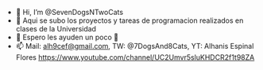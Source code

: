 - 👋 Hi, I’m @SevenDogsNTwoCats
- 👀 Aqui se subo los proyectos y tareas de programacion realizados en clases de la Universidad
- 🌱 Espero les ayuden un poco 💞️
- 📫 Mail: alh9cef@gmail.com, TW: @7DogsAnd8Cats, YT: Alhanis Espinal Flores https://www.youtube.com/channel/UC2Umvr5sluKHDCR2f1t98ZA

<!---
SevenDogsNTwoCats/SevenDogsNTwoCats is a ✨ special ✨ repository because its `README.md` (this file) appears on your GitHub profile.
You can click the Preview link to take a look at your changes.
--->
